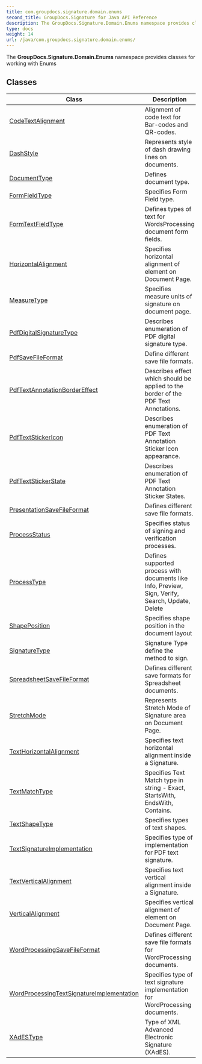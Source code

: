 ```yaml
---
title: com.groupdocs.signature.domain.enums
second_title: GroupDocs.Signature for Java API Reference
description: The GroupDocs.Signature.Domain.Enums namespace provides classes for working with Enums
type: docs
weight: 14
url: /java/com.groupdocs.signature.domain.enums/
---
```


The **GroupDocs.Signature.Domain.Enums** namespace provides classes for working with Enums


## Classes

| Class | Description |
| --- | --- |
| [CodeTextAlignment](../com.groupdocs.signature.domain.enums/codetextalignment) | Alignment of code text for Bar-codes and QR-codes. |
| [DashStyle](../com.groupdocs.signature.domain.enums/dashstyle) | Represents style of dash drawing lines on documents. |
| [DocumentType](../com.groupdocs.signature.domain.enums/documenttype) | Defines document type. |
| [FormFieldType](../com.groupdocs.signature.domain.enums/formfieldtype) | Specifies Form Field type. |
| [FormTextFieldType](../com.groupdocs.signature.domain.enums/formtextfieldtype) | Defines types of text for WordsProcessing document form fields. |
| [HorizontalAlignment](../com.groupdocs.signature.domain.enums/horizontalalignment) | Specifies horizontal alignment of element on Document Page. |
| [MeasureType](../com.groupdocs.signature.domain.enums/measuretype) | Specifies measure units of signature on document page. |
| [PdfDigitalSignatureType](../com.groupdocs.signature.domain.enums/pdfdigitalsignaturetype) | Describes enumeration of PDF digital signature type. |
| [PdfSaveFileFormat](../com.groupdocs.signature.domain.enums/pdfsavefileformat) | Define different save file formats. |
| [PdfTextAnnotationBorderEffect](../com.groupdocs.signature.domain.enums/pdftextannotationbordereffect) | Describes effect which should be applied to the border of the PDF Text Annotations. |
| [PdfTextStickerIcon](../com.groupdocs.signature.domain.enums/pdftextstickericon) | Describes enumeration of PDF Text Annotation Sticker Icon appearance. |
| [PdfTextStickerState](../com.groupdocs.signature.domain.enums/pdftextstickerstate) | Describes enumeration of PDF Text Annotation Sticker States. |
| [PresentationSaveFileFormat](../com.groupdocs.signature.domain.enums/presentationsavefileformat) | Defines different save file formats. |
| [ProcessStatus](../com.groupdocs.signature.domain.enums/processstatus) | Specifies status of signing and verification processes. |
| [ProcessType](../com.groupdocs.signature.domain.enums/processtype) | Defines supported process with documents like Info, Preview, Sign, Verify, Search, Update, Delete |
| [ShapePosition](../com.groupdocs.signature.domain.enums/shapeposition) | Specifies shape position in the document layout |
| [SignatureType](../com.groupdocs.signature.domain.enums/signaturetype) | Signature Type define the method to sign. |
| [SpreadsheetSaveFileFormat](../com.groupdocs.signature.domain.enums/spreadsheetsavefileformat) | Defines different save formats for Spreadsheet documents. |
| [StretchMode](../com.groupdocs.signature.domain.enums/stretchmode) | Represents Stretch Mode of Signature area on Document Page. |
| [TextHorizontalAlignment](../com.groupdocs.signature.domain.enums/texthorizontalalignment) | Specifies text horizontal alignment inside a Signature. |
| [TextMatchType](../com.groupdocs.signature.domain.enums/textmatchtype) | Specifies Text Match type in string - Exact, StartsWith, EndsWith, Contains. |
| [TextShapeType](../com.groupdocs.signature.domain.enums/textshapetype) | Specifies types of text shapes. |
| [TextSignatureImplementation](../com.groupdocs.signature.domain.enums/textsignatureimplementation) | Specifies type of implementation for PDF text signature. |
| [TextVerticalAlignment](../com.groupdocs.signature.domain.enums/textverticalalignment) | Specifies text vertical alignment inside a Signature. |
| [VerticalAlignment](../com.groupdocs.signature.domain.enums/verticalalignment) | Specifies vertical alignment of element on Document Page. |
| [WordProcessingSaveFileFormat](../com.groupdocs.signature.domain.enums/wordprocessingsavefileformat) | Defines different save file formats for WordProcessing documents. |
| [WordProcessingTextSignatureImplementation](../com.groupdocs.signature.domain.enums/wordprocessingtextsignatureimplementation) | Specifies type of text signature implementation for WordProcessing documents. |
| [XAdESType](../com.groupdocs.signature.domain.enums/xadestype) | Type of XML Advanced Electronic Signature (XAdES). |
